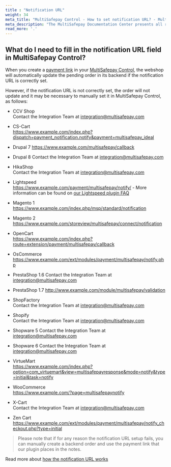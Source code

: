 ```yaml
---
title : "Notification URL"
weight: 34
meta_title: "MultiSafepay Control - How to set notification URL? - MultiSafepay Support"
meta_description: "The MultiSafepay Documentation Center presents all relevant information about our Plugins and API. You can also find support pages for Payment Methods, Tools and General Questions as well as the contact details of our Support and Integration Teams."
read_more: '.'
---
```

## What do I need to fill in the notification URL field in MultiSafepay Control?

When you create a [payment link](/tools/multisafepay-control/manually-generated-payment-link) in your [MultiSafepay Control](https://merchant.multisafepay.com), the webshop will automatically update the pending order in its backend if the notification URL is correctly set.

However, if the notification URL is not correctly set, the order will not update and it may be necessary to manually set it in MultiSafepay Control, as follows:

* CCV Shop  
Contact the Integration Team at <integration@multisafepay.com>

* CS-Cart  
https://www.example.com/index.php?dispatch=payment_notification.notify&payment=multisafepay_ideal

* Drupal  7
https://www.example.com/multisafepay/callback

* Drupal  8
Contact the Integration Team at <integration@multisafepay.com>

* HikaShop  
Contact the Integration Team at <integration@multisafepay.com>

* Lightspeed  
https://www.example.com/payment/multisafepay/notify/ - More information can be found on [our Lightspeed plugin FAQ](/integrations/lightspeed/faq/#how-do-i-synchronise-a-generated-payment-link-with-lightspeed)

* Magento 1  
https://www.example.com/index.php/msp/standard/notification

* Magento 2  
https://www.example.com/storeview/multisafepay/connect/notification

* OpenCart  
https://www.example.com/index.php?route=extension/payment/multisafepay/callback

* OsCommerce  
https://www.example.com/ext/modules/payment/multisafepay/notify.php

* PrestaShop  1.6
Contact the Integration Team at <integration@multisafepay.com>

* PrestaShop  1.7
http://www.example.com/module/multisafepay/validation

* ShopFactory  
Contact the Integration Team at <integration@multisafepay.com>

* Shopify  
Contact the Integration Team at <integration@multisafepay.com>

* Shopware 5
Contact the Integration Team at <integration@multisafepay.com>

* Shopware 6
Contact the Integration Team at <integration@multisafepay.com>

* VirtueMart  
https://www.example.com/index.php?option=com_virtuemart&view=multisafepayresponse&mode=notify&type=initial&task=notify

* WooCommerce  
https://www.example.com/?page=multisafepaynotify

* X-Cart  
Contact the Integration Team at <integration@multisafepay.com>

* Zen Cart  
https://www.example.com/ext/modules/payment/multisafepay/notify_checkout.php?type=initial


> Please note that if for any reason the notification URL setup fails, you can manually create a backend order and use the payment link that our plugin places in the notes.


Read more about [how the notification URL works](/faq/api/how-does-the-notification-url-work)


